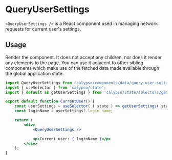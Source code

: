 # QueryUserSettings

`<QueryUserSettings />` is a React component used in managing network requests for current user's settings.

## Usage

Render the component. It does not accept any children, nor does it render any elements to the page. You can use it adjacent to other sibling components which make use of the fetched data made available through the global application state.

```jsx
import QueryUserSettings from 'calypso/components/data/query-user-settings';
import { useSelector } from 'calypso/state';
import { default as getUserSettings } from 'calypso/state/selectors/get-user-settings';

export default function CurrentUser() {
	const userSettings = useSelector( ( state ) => getUserSettings( state ) );
	const loginName = userSettings?.login_name;

	return (
		<div>
			<QueryUserSettings />

			<p>Current user: { loginName }</p>
		</div>
	);
}
```
